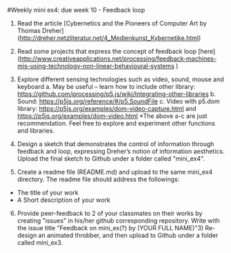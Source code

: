 
#Weekly mini ex4: due week 10 - Feedback loop

1)	Read the article [Cybernetics and the Pioneers of Computer Art by Thomas Dreher] (http://dreher.netzliteratur.net/4_Medienkunst_Kybernetike.html)

2)	Read some projects that express the concept of feedback loop [here] (http://www.creativeapplications.net/processing/feedback-machines-mis-using-technology-non-linear-behavioural-systems
) 

3)	Explore different sensing technologies such as video, sound, mouse and keyboard 
a.	May be useful – learn how to include other library: https://github.com/processing/p5.js/wiki/Integrating-other-libraries 
b.	Sound: https://p5js.org/reference/#/p5.SoundFile
c.	Video with p5.dom library: https://p5js.org/examples/dom-video-capture.html and https://p5js.org/examples/dom-video.html 
*The above a-c are just recommendation. Feel free to explore and experiment other functions and libraries.

4)	Design a sketch that demonstrates the control of information through feedback and loop, expressing Dreher’s notion of information aesthetics. Upload the final sketch to Github under a folder called "mini_ex4".

5) Create a readme file (README.md) and upload to the same mini_ex4 directory. The readme file should address the followings:

- The title of your work
- A Short description of your work

6) Provide peer-feedback to 2 of your classmates on their works by creating "issues" in his/her github corresponding repository. Write with the issue title "Feedback on mini_ex(?) by (YOUR FULL NAME)"3) Re-design an animated throbber, and then upload to Github under a folder called mini_ex3.
